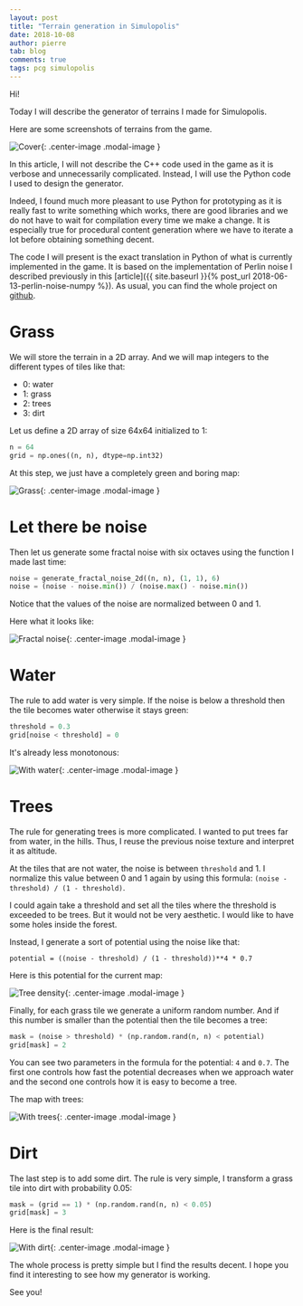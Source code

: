 ```yaml
---
layout: post
title: "Terrain generation in Simulopolis"
date: 2018-10-08
author: pierre
tab: blog
comments: true
tags: pcg simulopolis
---
```


Hi! 

Today I will describe the generator of terrains I made for Simulopolis.

Here are some screenshots of terrains from the game. 


![Cover](/media/img/terrain-generation-simulopolis/terrain_pcg_gif.gif){: .center-image .modal-image }

In this article, I will not describe the C++ code used in the game as it is verbose and unnecessarily complicated. Instead, I will use the Python code I used to design the generator. 

Indeed, I found much more pleasant to use Python for prototyping as it is really fast to write something which works, there are good libraries and we do not have to wait for compilation every time we make a change. It is especially true for procedural content generation where we have to iterate a lot before obtaining something decent.

The code I will present is the exact translation in Python of what is currently implemented in the game. It is based on the implementation of Perlin noise I described previously in this [article]({{ site.baseurl }}{% post_url 2018-06-13-perlin-noise-numpy %}). As usual, you can find the whole project on [github](https://github.com/pvigier/simulopolis-terrain-generator).

<!--more-->

# Grass

We will store the terrain in a 2D array. And we will map integers to the different types of tiles like that:

* 0: water
* 1: grass
* 2: trees
* 3: dirt 

Let us define a 2D array of size 64x64 initialized to 1:

```python 
n = 64
grid = np.ones((n, n), dtype=np.int32)
```

At this step, we just have a completely green and boring map:

![Grass](/media/img/terrain-generation-simulopolis/grass.png){: .center-image .modal-image }

# Let there be noise

Then let us generate some fractal noise with six octaves using the function I made last time:

```python 
noise = generate_fractal_noise_2d((n, n), (1, 1), 6)
noise = (noise - noise.min()) / (noise.max() - noise.min())
```

Notice that the values of the noise are normalized between 0 and 1.

Here what it looks like:

![Fractal noise](/media/img/terrain-generation-simulopolis/noise.png){: .center-image .modal-image }

# Water

The rule to add water is very simple. If the noise is below a threshold then the tile becomes water otherwise it stays green:

```python 
threshold = 0.3
grid[noise < threshold] = 0
```

It's already less monotonous:

![With water](/media/img/terrain-generation-simulopolis/water.png){: .center-image .modal-image }

# Trees

The rule for generating trees is more complicated. I wanted to put trees far from water, in the hills. Thus, I reuse the previous noise texture and interpret it as altitude.

At the tiles that are not water, the noise is between `threshold` and 1. I normalize this value between 0 and 1 again by using this formula: `(noise - threshold) / (1 - threshold)`.

I could again take a threshold and set all the tiles where the threshold is exceeded to be trees. But it would not be very aesthetic. I would like to have some holes inside the forest.

Instead, I generate a sort of potential using the noise like that:

```
potential = ((noise - threshold) / (1 - threshold))**4 * 0.7
```

Here is this potential for the current map:

![Tree density](/media/img/terrain-generation-simulopolis/trees_density.png){: .center-image .modal-image }

Finally, for each grass tile we generate a uniform random number. And if this number is smaller than the potential then the tile becomes a tree:

```python 
mask = (noise > threshold) * (np.random.rand(n, n) < potential)
grid[mask] = 2
```

You can see two parameters in the formula for the potential: `4` and `0.7`. The first one controls how fast the potential decreases when we approach water and the second one controls how it is easy to become a tree.

The map with trees:

![With trees](/media/img/terrain-generation-simulopolis/trees.png){: .center-image .modal-image }

# Dirt

The last step is to add some dirt. The rule is very simple, I transform a grass tile into dirt with probability 0.05:

```python 
mask = (grid == 1) * (np.random.rand(n, n) < 0.05)
grid[mask] = 3
```

Here is the final result:

![With dirt](/media/img/terrain-generation-simulopolis/dirt.png){: .center-image .modal-image }

The whole process is pretty simple but I find the results decent. I hope you find it interesting to see how my generator is working.

See you!

